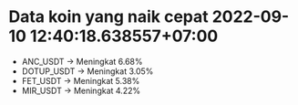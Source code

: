 # Data koin yang naik cepat 2022-09-10 12:40:18.638557+07:00

* ANC_USDT -> Meningkat 6.68%
* DOTUP_USDT -> Meningkat 3.05%
* FET_USDT -> Meningkat 5.38%
* MIR_USDT -> Meningkat 4.22%

